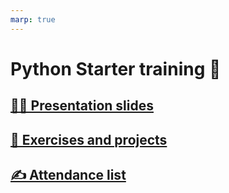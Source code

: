 ```yaml
---
marp: true
---
```

<!-- 
class: invert
paginate: true
footer: 'Python Starter training – Yoan Mollard – CC-BY-NC-SA [🔗](https://starter.python.training.aubrune.eu/)'
title: Home – Python Starter training
author: 'Yoan Mollard'
image: https://www.python.org/static/favicon.ico
-->
# Python Starter training 🐍


## [👨‍🏫 Presentation slides](/slides.html)

## [📖 Exercises and projects](/exercises.html)

## [✍️ Attendance list](https://extranet-humancoders.dendreo.com/)

